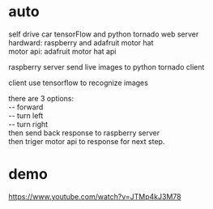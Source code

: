 # auto
self drive car tensorFlow and python tornado web server<br />
hardward: raspberry and adafruit motor hat<br />
motor api: adafruit motor hat api<br />

raspberry server send live images to python tornado client 

client use tensorflow to recognize images

there are 3 options:<br />
  -- forward<br />
  -- turn left<br />
  -- turn right<br />
then send back response to raspberry server <br />
then triger motor api to response for next step.<br />

# demo
https://www.youtube.com/watch?v=JTMp4kJ3M78

